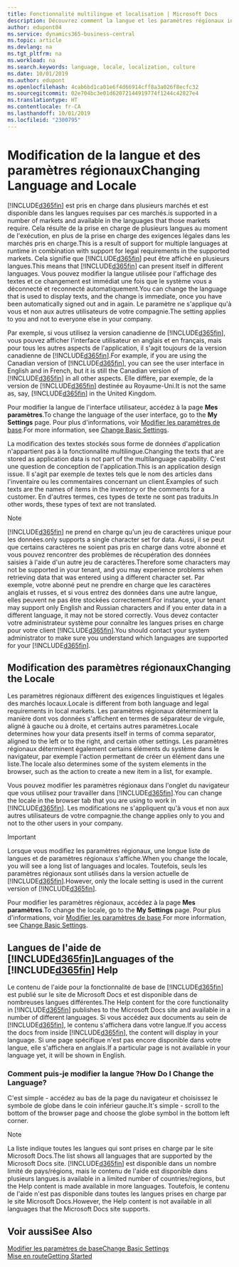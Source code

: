 ```yaml
---
title: Fonctionnalité multilingue et localisation | Microsoft Docs
description: Découvrez comment la langue et les paramètres régionaux influencent votre expérience dans Business Central.
author: edupont04
ms.service: dynamics365-business-central
ms.topic: article
ms.devlang: na
ms.tgt_pltfrm: na
ms.workload: na
ms.search.keywords: language, locale, localization, culture
ms.date: 10/01/2019
ms.author: edupont
ms.openlocfilehash: 4cab6bd1ca01e6f4d66914cff8a3a026f8ecfc32
ms.sourcegitcommit: 02e704bc3e01d62072144919774f1244c42827e4
ms.translationtype: HT
ms.contentlocale: fr-CA
ms.lasthandoff: 10/01/2019
ms.locfileid: "2300795"
---
```

# <a name="changing-language-and-locale"></a><span data-ttu-id="c8acf-103">Modification de la langue et des paramètres régionaux</span><span class="sxs-lookup"><span data-stu-id="c8acf-103">Changing Language and Locale</span></span>

[!INCLUDE[d365fin](includes/d365fin_md.md)] <span data-ttu-id="c8acf-104">est pris en charge dans plusieurs marchés et est disponible dans les langues requises par ces marchés.</span><span class="sxs-lookup"><span data-stu-id="c8acf-104">is supported in a number of markets and available in the languages that those markets require.</span></span> <span data-ttu-id="c8acf-105">Cela résulte de la prise en charge de plusieurs langues au moment de l'exécution, en plus de la prise en charge des exigences légales dans les marchés pris en charge.</span><span class="sxs-lookup"><span data-stu-id="c8acf-105">This is a result of support for multiple languages at runtime in combination with support for legal requirements in the supported markets.</span></span> <span data-ttu-id="c8acf-106">Cela signifie que [!INCLUDE[d365fin](includes/d365fin_md.md)] peut être affiché en plusieurs langues.</span><span class="sxs-lookup"><span data-stu-id="c8acf-106">This means that [!INCLUDE[d365fin](includes/d365fin_md.md)] can present itself in different languages.</span></span> <span data-ttu-id="c8acf-107">Vous pouvez modifier la langue utilisée pour l'affichage des textes et ce changement est immédiat une fois que le système vous a déconnecté et reconnecté automatiquement.</span><span class="sxs-lookup"><span data-stu-id="c8acf-107">You can change the language that is used to display texts, and the change is immediate, once you have been automatically signed out and in again.</span></span> <span data-ttu-id="c8acf-108">Le paramètre ne s'applique qu'à vous et non aux autres utilisateurs de votre compagnie.</span><span class="sxs-lookup"><span data-stu-id="c8acf-108">The setting applies to you and not to everyone else in your company.</span></span>  

<span data-ttu-id="c8acf-109">Par exemple, si vous utilisez la version canadienne de [!INCLUDE[d365fin](includes/d365fin_md.md)], vous pouvez afficher l'interface utilisateur en anglais et en français, mais pour tous les autres aspects de l'application, il s'agit toujours de la version canadienne de [!INCLUDE[d365fin](includes/d365fin_md.md)].</span><span class="sxs-lookup"><span data-stu-id="c8acf-109">For example, if you are using the Canadian version of [!INCLUDE[d365fin](includes/d365fin_md.md)], you can see the user interface in English and in French, but it is still the Canadian version of [!INCLUDE[d365fin](includes/d365fin_md.md)] in all other aspects.</span></span> <span data-ttu-id="c8acf-110">Elle diffère, par exemple, de la version de [!INCLUDE[d365fin](includes/d365fin_md.md)] destinée au Royaume-Uni.</span><span class="sxs-lookup"><span data-stu-id="c8acf-110">It is not the same as, say, [!INCLUDE[d365fin](includes/d365fin_md.md)] in the United Kingdom.</span></span>  

<span data-ttu-id="c8acf-111">Pour modifier la langue de l'interface utilisateur, accédez à la page **Mes paramètres**.</span><span class="sxs-lookup"><span data-stu-id="c8acf-111">To change the language of the user interface, go to the **My Settings** page.</span></span> <span data-ttu-id="c8acf-112">Pour plus d'informations, voir [Modifier les paramètres de base](ui-change-basic-settings.md#language).</span><span class="sxs-lookup"><span data-stu-id="c8acf-112">For more information, see [Change Basic Settings](ui-change-basic-settings.md#language).</span></span>  

<span data-ttu-id="c8acf-113">La modification des textes stockés sous forme de données d'application n'appartient pas à la fonctionnalité multilingue.</span><span class="sxs-lookup"><span data-stu-id="c8acf-113">Changing the texts that are stored as application data is not part of the multilanguage capability.</span></span> <span data-ttu-id="c8acf-114">C'est une question de conception de l'application.</span><span class="sxs-lookup"><span data-stu-id="c8acf-114">This is an application design issue.</span></span> <span data-ttu-id="c8acf-115">Il s'agit par exemple de textes tels que le nom des articles dans l'inventaire ou les commentaires concernant un client.</span><span class="sxs-lookup"><span data-stu-id="c8acf-115">Examples of such texts are the names of items in the inventory or the comments for a customer.</span></span> <span data-ttu-id="c8acf-116">En d'autres termes, ces types de texte ne sont pas traduits.</span><span class="sxs-lookup"><span data-stu-id="c8acf-116">In other words, these types of text are not translated.</span></span>  

> [!NOTE]  
> [!INCLUDE[d365fin](includes/d365fin_md.md)] <span data-ttu-id="c8acf-117">ne prend en charge qu'un jeu de caractères unique pour les données.</span><span class="sxs-lookup"><span data-stu-id="c8acf-117">only supports a single character set for data.</span></span> <span data-ttu-id="c8acf-118">Aussi, il se peut que certains caractères ne soient pas pris en charge dans votre abonné et vous pouvez rencontrer des problèmes de récupération des données saisies à l'aide d'un autre jeu de caractères.</span><span class="sxs-lookup"><span data-stu-id="c8acf-118">Therefore some characters may not be supported in your tenant, and you may experience problems when retrieving data that was entered using a different character set.</span></span> <span data-ttu-id="c8acf-119">Par exemple, votre abonné peut ne prendre en charge que les caractères anglais et russes, et si vous entrez des données dans une autre langue, elles peuvent ne pas être stockées correctement.</span><span class="sxs-lookup"><span data-stu-id="c8acf-119">For instance, your tenant may support only English and Russian characters and if you enter data in a different language, it may not be stored correctly.</span></span> <span data-ttu-id="c8acf-120">Vous devez contacter votre administrateur système pour connaître les langues prises en charge pour votre client [!INCLUDE[d365fin](includes/d365fin_md.md)].</span><span class="sxs-lookup"><span data-stu-id="c8acf-120">You should contact your system administrator to make sure you understand which languages are supported for your [!INCLUDE[d365fin](includes/d365fin_md.md)].</span></span>  

## <a name="changing-the-locale"></a><span data-ttu-id="c8acf-121">Modification des paramètres régionaux</span><span class="sxs-lookup"><span data-stu-id="c8acf-121">Changing the Locale</span></span>
<span data-ttu-id="c8acf-122">Les paramètres régionaux diffèrent des exigences linguistiques et légales des marchés locaux.</span><span class="sxs-lookup"><span data-stu-id="c8acf-122">Locale is different from both language and legal requirements in local markets.</span></span> <span data-ttu-id="c8acf-123">Les paramètres régionaux déterminent la manière dont vos données s'affichent en termes de séparateur de virgule, aligné à gauche ou à droite, et certains autres paramètres.</span><span class="sxs-lookup"><span data-stu-id="c8acf-123">Locale determines how your data presents itself in terms of comma separator, aligned to the left or to the right, and certain other settings.</span></span> <span data-ttu-id="c8acf-124">Les paramètres régionaux déterminent également certains éléments du système dans le navigateur, par exemple l'action permettant de créer un élément dans une liste.</span><span class="sxs-lookup"><span data-stu-id="c8acf-124">The locale also determines some of the system elements in the browser, such as the action to create a new item in a list, for example.</span></span>  

<span data-ttu-id="c8acf-125">Vous pouvez modifier les paramètres régionaux dans l'onglet du navigateur que vous utilisez pour travailler dans [!INCLUDE[d365fin](includes/d365fin_md.md)].</span><span class="sxs-lookup"><span data-stu-id="c8acf-125">You can change the locale in the browser tab that you are using to work in [!INCLUDE[d365fin](includes/d365fin_md.md)].</span></span> <span data-ttu-id="c8acf-126">Les modifications ne s'appliquent qu'à vous et non aux autres utilisateurs de votre compagnie.</span><span class="sxs-lookup"><span data-stu-id="c8acf-126">the change applies only to you and not to the other users in your company.</span></span>  

> [!IMPORTANT]  
>  <span data-ttu-id="c8acf-127">Lorsque vous modifiez les paramètres régionaux, une longue liste de langues et de paramètres régionaux s'affiche.</span><span class="sxs-lookup"><span data-stu-id="c8acf-127">When you change the locale, you will see a long list of languages and locales.</span></span> <span data-ttu-id="c8acf-128">Toutefois, seuls les paramètres régionaux sont utilisés dans la version actuelle de [!INCLUDE[d365fin](includes/d365fin_md.md)].</span><span class="sxs-lookup"><span data-stu-id="c8acf-128">However, only the locale setting is used in the current version of [!INCLUDE[d365fin](includes/d365fin_md.md)].</span></span>  

<span data-ttu-id="c8acf-129">Pour modifier les paramètres régionaux, accédez à la page **Mes paramètres**.</span><span class="sxs-lookup"><span data-stu-id="c8acf-129">To change the locale, go to the **My Settings** page.</span></span> <span data-ttu-id="c8acf-130">Pour plus d'informations, voir [Modifier les paramètres de base](ui-change-basic-settings.md).</span><span class="sxs-lookup"><span data-stu-id="c8acf-130">For more information, see [Change Basic Settings](ui-change-basic-settings.md).</span></span>  

## <a name="languages-of-the-included365finincludesd365fin_mdmd-help"></a><span data-ttu-id="c8acf-131">Langues de l'aide de [!INCLUDE[d365fin](includes/d365fin_md.md)]</span><span class="sxs-lookup"><span data-stu-id="c8acf-131">Languages of the [!INCLUDE[d365fin](includes/d365fin_md.md)] Help</span></span>
<span data-ttu-id="c8acf-132">Le contenu de l'aide pour la fonctionnalité de base de [!INCLUDE[d365fin](includes/d365fin_md.md)] est publié sur le site de Microsoft Docs et est disponible dans de nombreuses langues différentes.</span><span class="sxs-lookup"><span data-stu-id="c8acf-132">The Help content for the core functionality in [!INCLUDE[d365fin](includes/d365fin_md.md)] publishes to the Microsoft Docs site and available in a number of different languages.</span></span> <span data-ttu-id="c8acf-133">Si vous accédez aux documents au sein de [!INCLUDE[d365fin](includes/d365fin_md.md)], le contenu s'affichera dans votre langue.</span><span class="sxs-lookup"><span data-stu-id="c8acf-133">If you access the docs from inside [!INCLUDE[d365fin](includes/d365fin_md.md)], the content will display in your language.</span></span> <span data-ttu-id="c8acf-134">Si une page spécifique n'est pas encore disponible dans votre langue, elle s'affichera en anglais.</span><span class="sxs-lookup"><span data-stu-id="c8acf-134">If a particular page is not available in your language yet, it will be shown in English.</span></span>

### <a name="how-do-i-change-the-language"></a><span data-ttu-id="c8acf-135">Comment puis-je modifier la langue ?</span><span class="sxs-lookup"><span data-stu-id="c8acf-135">How Do I Change the Language?</span></span>
<span data-ttu-id="c8acf-136">C'est simple - accédez au bas de la page du navigateur et choisissez le symbole de globe dans le coin inférieur gauche.</span><span class="sxs-lookup"><span data-stu-id="c8acf-136">It's simple - scroll to the bottom of the browser page and choose the globe symbol in the bottom left corner.</span></span>

> [!NOTE]  
> <span data-ttu-id="c8acf-137">La liste indique toutes les langues qui sont prises en charge par le site Microsoft Docs.</span><span class="sxs-lookup"><span data-stu-id="c8acf-137">The list shows all languages that are supported by the Microsoft Docs site.</span></span> [!INCLUDE[d365fin](includes/d365fin_md.md)] <span data-ttu-id="c8acf-138">est disponible dans un nombre limité de pays/régions, mais le contenu de l'aide est disponible dans plusieurs langues.</span><span class="sxs-lookup"><span data-stu-id="c8acf-138">is available in a limited number of countries/regions, but the Help content is made available in more languages.</span></span> <span data-ttu-id="c8acf-139">Toutefois, le contenu de l'aide n'est pas disponible dans toutes les langues prises en charge par le site Microsoft Docs.</span><span class="sxs-lookup"><span data-stu-id="c8acf-139">However, the Help content is not available in all languages that the Microsoft Docs site supports.</span></span>

## <a name="see-also"></a><span data-ttu-id="c8acf-140">Voir aussi</span><span class="sxs-lookup"><span data-stu-id="c8acf-140">See Also</span></span>  
[<span data-ttu-id="c8acf-141">Modifier les paramètres de base</span><span class="sxs-lookup"><span data-stu-id="c8acf-141">Change Basic Settings</span></span>](ui-change-basic-settings.md)  
[<span data-ttu-id="c8acf-142">Mise en route</span><span class="sxs-lookup"><span data-stu-id="c8acf-142">Getting Started</span></span>](product-get-started.md)  
